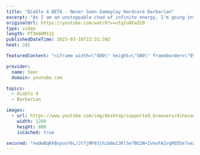 ```yaml
---
title: "Diablo 4 BETA - Never Seen Gameplay Hardcore Barbarian"
excerpt: "As I am an unstoppable chad of infinite energy, I'm going into Diablo 4 with no knowledge of any system or how the game plays, ..."
originalUrl: https://youtube.com/watch?v=utgIu8FwZC0
type: video
length: PT3H40M11S
publishedDateTime: 2023-03-16T22:31:39Z
heat: 241

featuredContent: "<iframe width=\"800\" height=\"500\" frameborder=\"0\" src=\"https://www.youtube.com/embed/utgIu8FwZC0\" allow=\"accelerometer; autoplay; encrypted-media; gyroscope; picture-in-picture\" allowfullscreen></iframe>"

provider:
  name: Seer
  domain: youtube.com

topics:
  - Diablo 4
  - Barbarian

images:
  - url: https://www.youtube.com/img/desktop/supported_browsers/dinosaur.png
    width: 1200
    height: 800
    isCached: true

secured: "nwUwBqKkBxyuoY6L/JtfjMF63jhib8w13KlSe7BG2N+IvmvFA2vqRED5e7veZo1/jTMH3M/CEprnAhaVTvqnI96PwcXuyCQ280yrpLLxet4MP2q05MG77u9f4WqjT7oEJzJquh5p42P1GBYlv39YuDshk/tZYpQUAcRj3L+g2Y6ajWmAdrFdB3UIpFBh9+F/8bpYzVgsqJ23zc9SfaW/CaJdbN77Z69/5ircI2uNWUkczNXc+XN80XajS/4PwL26TqY9lDA66453W/KPyKCrUD0nmVAgCLyYGNG29kuD7BbDNA0r3tot2WAcmKz7/86SRxsL8hH77hpEpumt7xxojJrLJOOQhdiFrT3FSHF2ZaIfNaSqeQl2aO4femq4zQbG/wX0dl1T1KC0vi6R5IrWC6qY72FLAyhgMYkXML6KwwA=;QdzPLYg9QJmcoFiza981wQ=="
---
```


